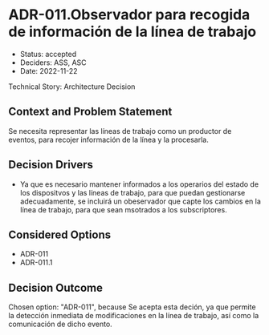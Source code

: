 # ADR-011.Observador para recogida de información de la línea de trabajo

* Status: accepted
* Deciders: ASS, ASC
* Date: 2022-11-22

Technical Story: Architecture Decision

## Context and Problem Statement

Se necesita representar las líneas de trabajo como un productor de eventos, para recojer información de la línea y la procesarla.

## Decision Drivers

* Ya que es necesario mantener informados a los operarios del estado de los dispositvos y las líneas de trabajo, para que puedan gestionarse adecuadamente, se incluirá un obeservador que capte los cambios en la línea de trabajo, para que sean msotrados a los subscriptores.

## Considered Options

* ADR-011
* ADR-011.1

## Decision Outcome

Chosen option: "ADR-011", because Se acepta esta deción, ya que permite la detección inmediata de modificaciones en la línea de trabajo, así como la comunicación de dicho evento.
